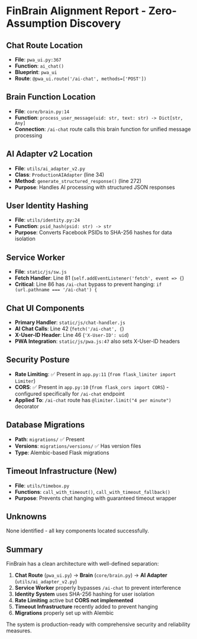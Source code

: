 # FinBrain Alignment Report - Zero-Assumption Discovery

## Chat Route Location
- **File**: `pwa_ui.py:367`
- **Function**: `ai_chat()` 
- **Blueprint**: `pwa_ui`
- **Route**: `@pwa_ui.route('/ai-chat', methods=['POST'])`

## Brain Function Location  
- **File**: `core/brain.py:14`
- **Function**: `process_user_message(uid: str, text: str) -> Dict[str, Any]`
- **Connection**: `/ai-chat` route calls this brain function for unified message processing

## AI Adapter v2 Location
- **File**: `utils/ai_adapter_v2.py`
- **Class**: `ProductionAIAdapter` (line 34)
- **Method**: `generate_structured_response()` (line 272)
- **Purpose**: Handles AI processing with structured JSON responses

## User Identity Hashing
- **File**: `utils/identity.py:24`
- **Function**: `psid_hash(psid: str) -> str`
- **Purpose**: Converts Facebook PSIDs to SHA-256 hashes for data isolation

## Service Worker
- **File**: `static/js/sw.js`
- **Fetch Handler**: Line 81 (`self.addEventListener('fetch', event => {`)
- **Critical**: Line 86 has `/ai-chat` bypass to prevent hanging: `if (url.pathname === '/ai-chat') {`

## Chat UI Components
- **Primary Handler**: `static/js/chat-handler.js`
- **AI Chat Calls**: Line 42 (`fetch('/ai-chat', {`)
- **X-User-ID Header**: Line 46 (`'X-User-ID': uid`)
- **PWA Integration**: `static/js/pwa.js:47` also sets X-User-ID headers

## Security Posture
- **Rate Limiting**: ✅ Present in `app.py:11` (`from flask_limiter import Limiter`)
- **CORS**: ✅ Present in `app.py:10` (`from flask_cors import CORS`) - configured specifically for `/ai-chat` endpoint
- **Applied To**: `/ai-chat` route has `@limiter.limit("4 per minute")` decorator

## Database Migrations
- **Path**: `migrations/` ✅ Present
- **Versions**: `migrations/versions/` ✅ Has version files
- **Type**: Alembic-based Flask migrations

## Timeout Infrastructure (New)
- **File**: `utils/timebox.py`
- **Functions**: `call_with_timeout()`, `call_with_timeout_fallback()`
- **Purpose**: Prevents chat hanging with guaranteed timeout wrapper

## Unknowns
None identified - all key components located successfully.

## Summary
FinBrain has a clean architecture with well-defined separation:
1. **Chat Route** (`pwa_ui.py`) → **Brain** (`core/brain.py`) → **AI Adapter** (`utils/ai_adapter_v2.py`)
2. **Service Worker** properly bypasses `/ai-chat` to prevent interference
3. **Identity System** uses SHA-256 hashing for user isolation
4. **Rate Limiting** active but **CORS not implemented**
5. **Timeout Infrastructure** recently added to prevent hanging
6. **Migrations** properly set up with Alembic

The system is production-ready with comprehensive security and reliability measures.